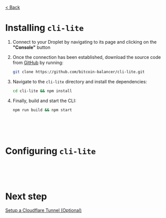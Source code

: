 [< Back](../../README.md#getting-started)

# Installing `cli-lite`

1. Connect to your Droplet by navigating to its page and clicking on the **"Console"** button

2. Once the connection has been established, download the source code from [GitHub](https://github.com/bitcoin-balancer/cli-lite) by running:

   ```bash
   git clone https://github.com/bitcoin-balancer/cli-lite.git
   ```

3. Navigate to the `cli-lite` directory and install the dependencies:

   ```bash
   cd cli-lite && npm install
   ```

4. Finally, build and start the CLI:
   ```bash
   npm run build && npm start
   ```





<br/><br/><br/>

# Configuring `cli-lite`




<br/><br/><br/>

# Next step

[Setup a Cloudflare Tunnel (Optional)](./docs/setup-cloudflare-tunnel/index.md)
